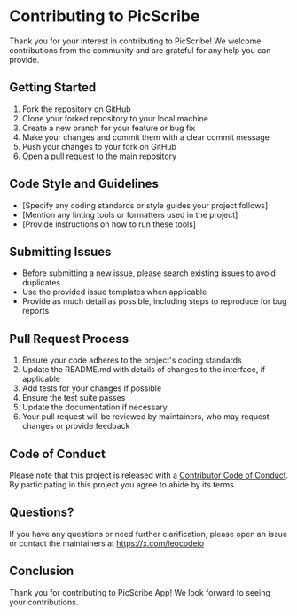 # Contributing to PicScribe

Thank you for your interest in contributing to PicScribe! We welcome contributions from the community and are grateful for any help you can provide.

## Getting Started

1. Fork the repository on GitHub
2. Clone your forked repository to your local machine
3. Create a new branch for your feature or bug fix
4. Make your changes and commit them with a clear commit message
5. Push your changes to your fork on GitHub
6. Open a pull request to the main repository

## Code Style and Guidelines

- [Specify any coding standards or style guides your project follows]
- [Mention any linting tools or formatters used in the project]
- [Provide instructions on how to run these tools]

## Submitting Issues

- Before submitting a new issue, please search existing issues to avoid duplicates
- Use the provided issue templates when applicable
- Provide as much detail as possible, including steps to reproduce for bug reports

## Pull Request Process

1. Ensure your code adheres to the project's coding standards
2. Update the README.md with details of changes to the interface, if applicable
3. Add tests for your changes if possible
4. Ensure the test suite passes
5. Update the documentation if necessary
6. Your pull request will be reviewed by maintainers, who may request changes or provide feedback

## Code of Conduct

Please note that this project is released with a [Contributor Code of Conduct](CODE_OF_CONDUCT.md). By participating in this project you agree to abide by its terms.

## Questions?

If you have any questions or need further clarification, please open an issue or contact the maintainers at https://x.com/leocodeio

## Conclusion

Thank you for contributing to PicScribe App! We look forward to seeing your contributions.
